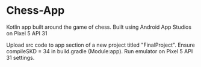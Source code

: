 # Chess-App
Kotlin app built around the game of chess. Built using Android App Studios on Pixel 5 API 31

Upload src code to app section of a new project titled "FinalProject".
Ensure compileSKD = 34 in build.gradle (Module:app).
Run emulator on Pixel 5 API 31 settings.
